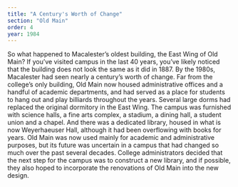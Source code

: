 ```yaml
---
title: "A Century's Worth of Change"
section: "Old Main"
order: 4
year: 1984
---
```


So what happened to Macalester’s oldest building, the East Wing of Old Main? If you’ve visited campus in the last 40 years, you’ve likely noticed that the building does not look the same as it did in 1887. By the 1980s, Macalester had seen nearly a century’s worth of change. Far from the college’s only building, Old Main now housed administrative offices and a handful of academic departments, and had served as a place for students to hang out and play billiards throughout the years.  Several large dorms had replaced the original dormitory in the East Wing. The campus was furnished with science halls, a fine arts complex, a stadium, a dining hall, a student union and a chapel. And there was a dedicated library, housed in what is now Weyerhaeuser Hall, although it had been overflowing with books for years. Old Main was now used mainly for academic and administrative purposes, but its future was uncertain in a campus that had changed so much over the past several decades. College administrators decided that the next step for the campus was to construct a new library, and if possible, they also hoped to incorporate the renovations of Old Main into the new design.